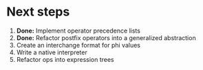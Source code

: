 # Next steps
1. **Done:** Implement operator precedence lists
2. **Done:** Refactor postfix operators into a generalized abstraction
3. Create an interchange format for phi values
4. Write a native interpreter
5. Refactor ops into expression trees
